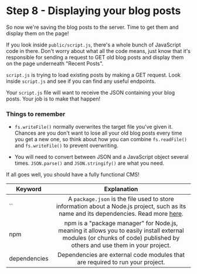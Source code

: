 # Step 8 - Displaying your blog posts

So now we're saving the blog posts to the server.  Time to get them and display them on the page!

If you look inside `public/script.js`, there's a whole bunch of JavaScript code in there.  Don't worry about what all the code means, just know that it's responsible for sending a request to GET old blog posts and display them on the page underneath "Recent Posts".

`script.js` is trying to load existing posts by making a GET request. Look inside `script.js` and see if you can find any useful endpoints.


Your `script.js` file will want to receive the JSON containing your blog posts.  Your job is to make that happen!

### Things to remember
* `fs.writeFile()` normally overwrites the target file you've given it.  Chances are you don't want to lose all your old blog posts every time you get a new one, so think about how you can combine `fs.readFile()` and `fs.writeFile()` to prevent overwriting.

* You will need to convert between JSON and a JavaScript object several times.  `JSON.parse()` and `JSON.stringify()` are what you need.

If all goes well, you should have a fully functional CMS!

| Keyword | Explanation |
|--------|:-------------------------------:|
| `` | A `package.json` is the file used to store information about a Node.js project, such as its name and its dependencies. Read more [here](http://browsenpm.org/package.json). |
| npm | npm is a "package manager" for Node.js, meaning it allows you to easily install external modules (or chunks of code) published by others and use them in your project. |
| dependencies | Dependencies are external code modules that are required to run your project. |
